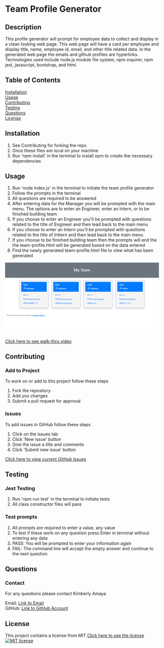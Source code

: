  # Team Profile Generator
 
  ## Description
  This profile generator will prompt for employee data to collect and display in a clean looking web page. This web page will have a card per employee and display title, name, employee id, email, and other title related data. In the generated web page the emails and github profiles are hyperlinks. Technologies used include node.js module file system, npm inquirer, npm jest, javascript, bootstrap, and html.

  ## Table of Contents
  [Installation](#Installation)  
  [Usage](#Usage)  
  [Contributing](#Contributing)   
  [Testing](#Testing)  
  [Questions](#Questions)  
  [License](#License) 
  
  ## Installation
  1. See Contributing for forking the repo
  2. Once these files are local on your machine
  3. Run 'npm install' in the terminal to install npm to create the necessary dependencies
  
  ## Usage
  1. Run 'node index.js' in the terminal to initiate the team profile generator
  2. Follow the prompts in the terminal
  3. All questions are required to be answered
  4. After entering data for the Manager you will be prompted with the main menu. The options are to enter an Engineer, enter an Intern, or to be finished building team
  5. If you choose to enter an Engineer you'll be prompted with questions related to the title of Engineer and then lead back to the main menu
  6. If you choose to enter an Intern you'll be prompted with questions related to the title of Inttern and then lead back to the main menu
  7. If you choose to be finished building team then the prompts will end the the team-profile.html will be generated based on the data entered 
  8. Find the newly generated team-profile.html file to view what has been generated

  ![team-profile.html](assets/images/team-profile.png)

  [Click here to see walk-thru video](URLtowalkthruvideo)

  ## Contributing  
  
  ### Add to Project  
  To work on or add to this project follow these steps  
  1. Fork the repository  
  2. Add you changes  
  3. Submit a pull request for approval  
  
  ### Issues
  To add issues in GitHub follow these steps
  1. Click on the issues tab
  2. Click 'New issue' button
  3. Give the issue a title and comments
  4. Click 'Submit new issue' button

  [Click here to view current GitHub Issues](https://github.com/kimberlyamaya/Team-Profile-Generator/issues)   

  ## Testing

  ### Jest Testing
  1. Run 'npm run test' in the terminal to initiate tests
  2. All class constructor files will pass

  ### Test prompts
  1. All prompts are required to enter a value, any value
  2. To test if these work on any question press Enter in terminal without entering any data
  4. PASS: You will be prompted to enter your information again
  5. FAIL: The command line will accept the empty answer and continue to the next question

  ## Questions

  ### Contact
  For any questions please contact Kimberly Amaya 
  
  Email: [Link to Email](mailto:kimberly_kimbell@yahoo.com)  
  GitHub: [Link to GitHub Account](https://github.com/kimberlyamaya)  
  
  ## License
  This project contains a license from MIT 
  [Click here to see the license](license.txt)
  [![MIT license](https://img.shields.io/badge/License-MIT-blue.svg)](https://lbesson.mit-license.org/) 